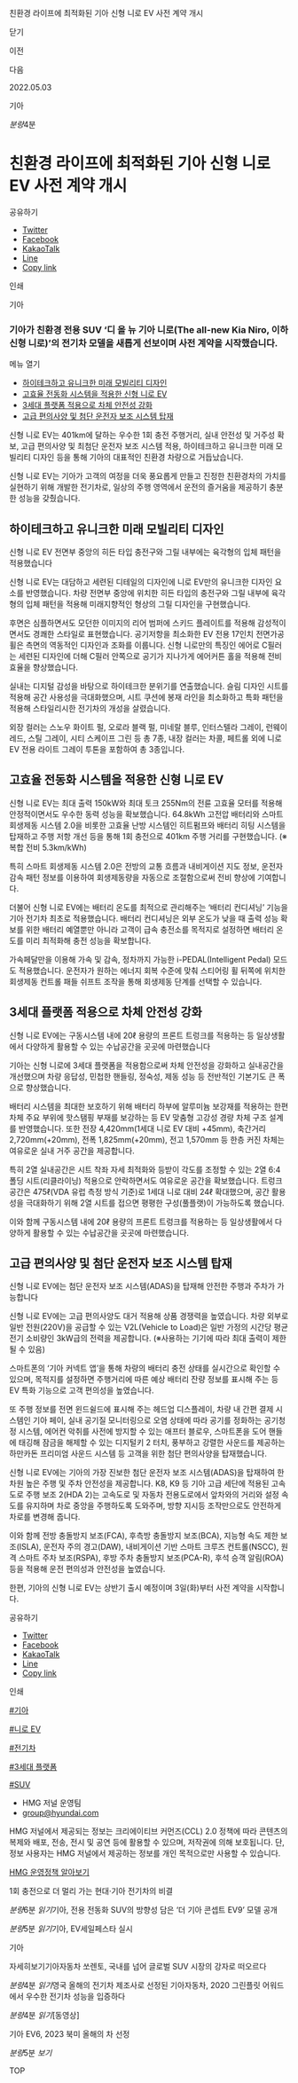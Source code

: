 친환경 라이프에 최적화된 기아 신형 니로 EV 사전 계약 개시






닫기

이전

다음

2022.05.03

기아


*분량*4분

# 친환경 라이프에 최적화된 기아 신형 니로 EV 사전 계약 개시

공유하기

* [Twitter](# "새창으로 열림")
* [Facebook](# "새창으로 열림")
* [KakaoTalk](# "새창으로 열림")
* [Line](# "새창으로 열림")
* [Copy link](#)

인쇄

기아



### 기아가 친환경 전용 SUV ‘디 올 뉴 기아 니로(The all-new Kia Niro, 이하 신형 니로)’의 전기차 모델을 새롭게 선보이며 사전 계약을 시작했습니다.

메뉴 열기

* [하이테크하고 유니크한 미래 모빌리티 디자인](#target3)
* [고효율 전동화 시스템을 적용한 신형 니로 EV](#target6)
* [3세대 플랫폼 적용으로 차체 안전성 강화](#target8)
* [고급 편의사양 및 첨단 운전자 보조 시스템 탑재](#target11)




신형 니로 EV는 401km에 달하는 우수한 1회 충전 주행거리, 실내 안전성 및 거주성 확보, 고급 편의사양 및 최첨단 운전자 보조 시스템 적용, 하이테크하고 유니크한 미래 모빌리티 디자인 등을 통해 기아의 대표적인 친환경 차량으로 거듭났습니다.

신형 니로 EV는 기아가 고객의 여정을 더욱 풍요롭게 만들고 진정한 친환경차의 가치를 실현하기 위해 개발한 전기차로, 일상의 주행 영역에서 운전의 즐거움을 제공하기 충분한 성능을 갖췄습니다.

## 하이테크하고 유니크한 미래 모빌리티 디자인



신형 니로 EV 전면부 중앙의 히든 타입 충전구와 그릴 내부에는 육각형의 입체 패턴을 적용했습니다



신형 니로 EV는 대담하고 세련된 디테일의 디자인에 니로 EV만의 유니크한 디자인 요소를 반영했습니다. 차량 전면부 중앙에 위치한 히든 타입의 충전구와 그릴 내부에 육각형의 입체 패턴을 적용해 미래지향적인 형상의 그릴 디자인을 구현했습니다.

후면은 심플하면서도 모던한 이미지의 리어 범퍼에 스키드 플레이트를 적용해 감성적이면서도 경쾌한 스타일로 표현했습니다. 공기저항을 최소화한 EV 전용 17인치 전면가공 휠은 측면의 역동적인 디자인과 조화를 이룹니다. 신형 니로만의 특징인 에어로 C필러는 세련된 디자인에 더해 C필러 안쪽으로 공기가 지나가게 에어커튼 홀을 적용해 전비 효율을 향상했습니다.

실내는 디지털 감성을 바탕으로 하이테크한 분위기를 연출했습니다. 슬림 디자인 시트를 적용해 공간 사용성을 극대화했으며, 시트 쿠션에 봉재 라인을 최소화하고 특화 패턴을 적용해 스타일리시한 전기차의 개성을 살렸습니다.

외장 컬러는 스노우 화이트 펄, 오로라 블랙 펄, 미네랄 블루, 인터스텔라 그레이, 런웨이 레드, 스틸 그레이, 시티 스케이프 그린 등 총 7종, 내장 컬러는 차콜, 페트롤 외에 니로 EV 전용 라이트 그레이 투톤을 포함하여 총 3종입니다.

## 고효율 전동화 시스템을 적용한 신형 니로 EV



신형 니로 EV는 최대 출력 150kW와 최대 토크 255Nm의 전륜 고효율 모터를 적용해 안정적이면서도 우수한 동력 성능을 확보했습니다. 64.8kWh 고전압 배터리와 스마트 회생제동 시스템 2.0을 비롯한 고효율 난방 시스템인 히트펌프와 배터리 히팅 시스템을 탑재하고 주행 저항 개선 등을 통해 1회 충전으로 401km 주행 거리를 구현했습니다. (※복합 전비 5.3km/kWh)

특히 스마트 회생제동 시스템 2.0은 전방의 교통 흐름과 내비게이션 지도 정보, 운전자 감속 패턴 정보를 이용하여 회생제동량을 자동으로 조절함으로써 전비 향상에 기여합니다.

더불어 신형 니로 EV에는 배터리 온도를 최적으로 관리해주는 ‘배터리 컨디셔닝’ 기능을 기아 전기차 최초로 적용했습니다. 배터리 컨디셔닝은 외부 온도가 낮을 때 출력 성능 확보를 위한 배터리 예열뿐만 아니라 고객이 급속 충전소를 목적지로 설정하면 배터리 온도를 미리 최적화해 충전 성능을 확보합니다.

가속페달만을 이용해 가속 및 감속, 정차까지 가능한 i-PEDAL(Intelligent Pedal) 모드도 적용했습니다. 운전자가 원하는 에너지 회복 수준에 맞춰 스티어링 휠 뒤쪽에 위치한 회생제동 컨트롤 패들 쉬프트 조작을 통해 회생제동 단계를 선택할 수 있습니다.

## 3세대 플랫폼 적용으로 차체 안전성 강화



신형 니로 EV에는 구동시스템 내에 20ℓ 용량의 프론트 트렁크를 적용하는 등 일상생활에서 다양하게 활용할 수 있는 수납공간을 곳곳에 마련했습니다



기아는 신형 니로에 3세대 플랫폼을 적용함으로써 차체 안전성을 강화하고 실내공간을 개선했으며 차량 응답성, 민첩한 핸들링, 정숙성, 제동 성능 등 전반적인 기본기도 큰 폭으로 향상했습니다.

배터리 시스템을 최대한 보호하기 위해 배터리 하부에 알루미늄 보강재를 적용하는 한편 차체 주요 부위에 핫스탬핑 부재를 보강하는 등 EV 맞춤형 고강성 경량 차체 구조 설계를 반영했습니다. 또한 전장 4,420mm(1세대 니로 EV 대비 +45mm), 축간거리 2,720mm(+20mm), 전폭 1,825mm(+20mm), 전고 1,570mm 등 한층 커진 차체는 여유로운 실내 거주 공간을 제공합니다.

특히 2열 실내공간은 시트 착좌 자세 최적화와 등받이 각도를 조정할 수 있는 2열 6:4 폴딩 시트(리클라이닝) 적용으로 안락하면서도 여유로운 공간을 확보했습니다. 트렁크 공간은 475ℓ(VDA 유럽 측정 방식 기준)로 1세대 니로 대비 24ℓ 확대했으며, 공간 활용성을 극대화하기 위해 2열 시트를 접으면 평평한 구성(풀플랫)이 가능하도록 했습니다.

이와 함께 구동시스템 내에 20ℓ 용량의 프론트 트렁크를 적용하는 등 일상생활에서 다양하게 활용할 수 있는 수납공간을 곳곳에 마련했습니다.

## 고급 편의사양 및 첨단 운전자 보조 시스템 탑재



신형 니로 EV에는 첨단 운전자 보조 시스템(ADAS)을 탑재해 안전한 주행과 주차가 가능합니다



신형 니로 EV에는 고급 편의사양도 대거 적용해 상품 경쟁력을 높였습니다. 차량 외부로 일반 전원(220V)을 공급할 수 있는 V2L(Vehicle to Load)은 일반 가정의 시간당 평균 전기 소비량인 3kW급의 전력을 제공합니다. (※사용하는 기기에 따라 최대 출력이 제한될 수 있음)

스마트폰의 ‘기아 커넥트 앱’을 통해 차량의 배터리 충전 상태를 실시간으로 확인할 수 있으며, 목적지를 설정하면 주행거리에 따른 예상 배터리 잔량 정보를 표시해 주는 등 EV 특화 기능으로 고객 편의성을 높였습니다.

또 주행 정보를 전면 윈드쉴드에 표시해 주는 헤드업 디스플레이, 차량 내 간편 결제 시스템인 기아 페이, 실내 공기질 모니터링으로 오염 상태에 따라 공기를 정화하는 공기청정 시스템, 에어컨 악취를 사전에 방지할 수 있는 애프터 블로우, 스마트폰을 도어 핸들에 태깅해 잠금을 해제할 수 있는 디지털키 2 터치, 풍부하고 강렬한 사운드를 제공하는 하만카돈 프리미엄 사운드 시스템 등 고객을 위한 첨단 편의사양을 탑재했습니다.

신형 니로 EV에는 기아의 가장 진보한 첨단 운전자 보조 시스템(ADAS)을 탑재하여 한 차원 높은 주행 및 주차 안전성을 제공합니다. K8, K9 등 기아 고급 세단에 적용된 고속도로 주행 보조 2(HDA 2)는 고속도로 및 자동차 전용도로에서 앞차와의 거리와 설정 속도를 유지하며 차로 중앙을 주행하도록 도와주며, 방향 지시등 조작만으로도 안전하게 차로를 변경해 줍니다.

이와 함께 전방 충돌방지 보조(FCA), 후측방 충돌방지 보조(BCA), 지능형 속도 제한 보조(ISLA), 운전자 주의 경고(DAW), 내비게이션 기반 스마트 크루즈 컨트롤(NSCC), 원격 스마트 주차 보조(RSPA), 후방 주차 충돌방지 보조(PCA-R), 후석 승객 알림(ROA) 등을 적용해 운전 편의성과 안전성을 높였습니다.

한편, 기아의 신형 니로 EV는 상반기 출시 예정이며 3일(화)부터 사전 계약을 시작합니다.



공유하기

* [Twitter](# "새창으로 열림")
* [Facebook](# "새창으로 열림")
* [KakaoTalk](# "새창으로 열림")
* [Line](# "새창으로 열림")
* [Copy link](#)

인쇄

[#기아](/tag/723)

[#니로 EV](/tag/961)

[#전기차](/tag/824)

[#3세대 플랫폼](/tag/1417)

[#SUV](/tag/814)



* HMG 저널 운영팀
* [group@hyundai.com](mailto:group@hyundai.com)

HMG 저널에서 제공되는 정보는 크리에이티브 커먼즈(CCL) 2.0 정책에 따라 콘텐츠의 복제와 배포, 전송, 전시 및 공연 등에 활용할 수 있으며, 저작권에 의해 보호됩니다.
단, 정보 사용자는 HMG 저널에서 제공하는 정보를 개인 목적으로만 사용할 수 있습니다.

[HMG 운영정책 알아보기](/footer/operationRegist)

1회 충전으로 더 멀리 가는 현대·기아 전기차의 비결

*분량*6분 *읽기*기아, 전용 전동화 SUV의 방향성 담은 ‘더 기아 콘셉트 EV9’ 모델 공개

*분량*5분 *읽기*기아, EV세일페스타 실시

기아

 자세히보기기아자동차 쏘렌토, 국내를 넘어 글로벌 SUV 시장의 강자로 떠오르다

*분량*4분 *읽기*영국 올해의 전기차 제조사로 선정된 기아자동차, 2020 그린플릿 어워드에서 우수한 전기차 성능을 입증하다

*분량*4분 *읽기*[동영상]

기아 EV6, 2023 북미 올해의 차 선정

*분량*5분 *보기*

TOP